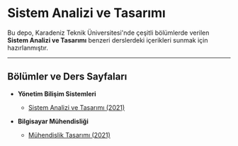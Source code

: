 # Sistem Analizi ve Tasarımı

Bu depo, Karadeniz Teknik Üniversitesi'nde çeşitli bölümlerde verilen **Sistem Analizi ve Tasarımı** benzeri derslerdeki içerikleri sunmak için hazırlanmıştır.

---

## Bölümler ve Ders Sayfaları
* **Yönetim Bilişim Sistemleri**
  * [Sistem Analizi ve Tasarımı (2021)][ybs-21]
* **Bilgisayar Mühendisliği**
  * [Mühendislik Tasarımı (2021)](ceng-21)


  [ybs-21]: https://github.com/zyavuz610/System_Analysis_and_Design_inKTU/blob/main/ybs-sistem-analiz-ve-tasarim-2021.md
  [ceng-21]: https://github.com/zyavuz610/System_Analysis_and_Design_inKTU/blob/main/bil-muhendislik-tasarimi-2021.md